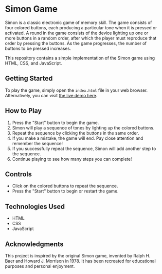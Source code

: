 # Simon Game

Simon is a classic electronic game of memory skill. The game consists of four colored buttons, each producing a particular tone when it is pressed or activated. A round in the game consists of the device lighting up one or more buttons in a random order, after which the player must reproduce that order by pressing the buttons. As the game progresses, the number of buttons to be pressed increases.

This repository contains a simple implementation of the Simon game using HTML, CSS, and JavaScript.

## Getting Started

To play the game, simply open the `index.html` file in your web browser. Alternatively, you can visit [the live demo here](https://example.com/simon-game).

## How to Play

1. Press the "Start" button to begin the game.
2. Simon will play a sequence of tones by lighting up the colored buttons.
3. Repeat the sequence by clicking the buttons in the same order.
4. If you make a mistake, the game will end. Pay close attention and remember the sequence!
5. If you successfully repeat the sequence, Simon will add another step to the sequence.
6. Continue playing to see how many steps you can complete!

## Controls

- Click on the colored buttons to repeat the sequence.
- Press the "Start" button to begin or restart the game.

## Technologies Used

- HTML
- CSS
- JavaScript

## Acknowledgments

This project is inspired by the original Simon game, invented by Ralph H. Baer and Howard J. Morrison in 1978. It has been recreated for educational purposes and personal enjoyment.


